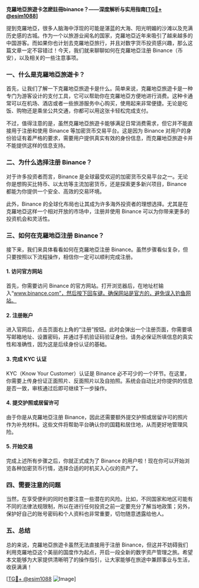 **克羅地亞旅遊卡怎麽註冊binance？——深度解析与实用指南[[TG💪+ @esim1088](https://t.me/s/esim1088)]**

提到克羅地亞，很多人脑海中浮现的可能是湛蓝的大海、阳光明媚的沙滩以及充满历史感的古城。作为一个以旅游业闻名的国家，克羅地亞近年来吸引了越来越多的中国游客。而如果你也计划去克羅地亞旅行，并且对数字货币投资感兴趣，那么这篇文章一定不容错过！今天，我们就来聊聊如何在克羅地亞注册 Binance（币安），以及相关的一些注意事项。

### 一、什么是克羅地亞旅遊卡？

首先，让我们了解一下克羅地亞旅遊卡是什么。简单来说，克羅地亞旅遊卡是一种专门为游客设计的支付工具，它可以帮助你在克羅地亞方便地进行消费。这种卡通常可以在机场、酒店或者一些旅游服务中心购买，使用起来非常便捷。无论是吃饭、购物还是乘坐公共交通，你都可以用这张卡轻松完成支付。

不过，值得注意的是，虽然克羅地亞旅遊卡能够满足日常消费需求，但它并不能直接用于注册和使用 Binance 等加密货币交易平台。这是因为 Binance 对用户的身份验证有着严格的要求，需要用户提供真实有效的身份信息，而克羅地亞旅遊卡并不能提供这样的信息支持。

### 二、为什么选择注册 Binance？

对于许多投资者而言，Binance 是全球最受欢迎的加密货币交易平台之一。无论你是想购买比特币、以太坊等主流加密货币，还是探索更多新兴项目，Binance 都能为你提供一个安全、高效的交易环境。

此外，Binance 的全球化布局也让其成为许多海外投资者的理想选择。尤其是在克羅地亞这样一个相对开放的市场中，注册并使用 Binance 可以为你带来更多的投资机会和灵活性。

### 三、如何在克羅地亞注册 Binance？

接下来，我们来具体看看如何在克羅地亞注册 Binance。虽然步骤看似复杂，但只要按照以下流程操作，相信你一定可以顺利完成注册。

#### 1. 访问官方网站

首先，你需要访问 Binance 的官方网站。打开浏览器后，在地址栏输入“www.binance.com”，然后按下回车键。确保网站是官方的，避免误入钓鱼网站。

#### 2. 注册账户

进入官网后，点击页面右上角的“注册”按钮。此时会弹出一个注册页面，你需要填写邮箱地址、设置密码，并通过手机验证码验证身份。请务必保证所填信息的真实性和准确性，因为这是后续身份认证的基础。

#### 3. 完成 KYC 认证

KYC（Know Your Customer）认证是 Binance 必不可少的一个环节。在这里，你需要上传身份证正面照片、反面照片以及自拍照。系统会自动比对你提供的信息是否一致，审核通过后即可继续下一步操作。

#### 4. 提交护照或居留许可

由于你是从克羅地亞注册 Binance，因此还需要额外提交护照或居留许可的照片作为补充材料。这些文件将帮助平台确认你的国籍和居住地，从而更好地管理风险。

#### 5. 开始交易

完成上述所有步骤之后，你就正式成为了 Binance 的用户啦！现在你可以开始浏览各种加密货币行情，选择合适的时机买入心仪的资产了。

### 四、需要注意的问题

当然，在享受便利的同时也要注意一些潜在的风险。比如，不同国家和地区可能有不同的法律法规限制，所以在进行任何投资之前一定要充分了解当地政策；另外，保护好自己的账号密码和个人资料也非常重要，切勿随意透露给他人。

### 五、总结

总的来说，克羅地亞旅遊卡虽然无法直接用于注册 Binance，但这并不妨碍我们利用克羅地亞这个美丽的国度作为起点，开启一段全新的数字资产管理之旅。希望本文能够为大家提供清晰明了的操作指引，让大家能够在旅途中兼顾事业与生活，收获满满！

[[TG💪+ @esim1088](https://t.me/s/esim1088) ![Image](https://i.postimg.cc/4NQfJmqS/Snipaste-2025-05-13-00-14-12.png)]